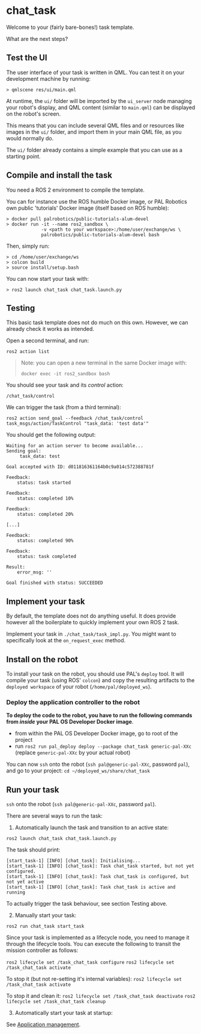 chat_task
====================

Welcome to your (fairly bare-bones!) task template.

What are the next steps?

## Test the UI

The user interface of your task is written in QML. You can test it on your
development machine by running:

```
> qmlscene res/ui/main.qml
```

At runtime, the `ui/` folder will be imported by the `ui_server` node
managing your robot's display, and QML content (similar to `main.qml`) can be displayed
on the robot's screen.

This means that you can include several QML files and or resources like images in the 
`ui/` folder, and import them in your main QML file, as you would normally do.

The `ui/` folder already contains a simple example that you can use as a
starting point.

## Compile and install the task

You need a ROS 2 environment to compile the template.

You can for instance use the ROS humble Docker image, or PAL Robotics own 
public 'tutorials' Docker image (itself based on ROS humble):

```
> docker pull palrobotics/public-tutorials-alum-devel
> docker run -it --name ros2_sandbox \
             -v <path to your workspace>:/home/user/exchange/ws \
             palrobotics/public-tutorials-alum-devel bash
```

Then, simply run:

```
> cd /home/user/exchange/ws
> colcon build
> source install/setup.bash
```

You can now start your task with:

```
> ros2 launch chat_task chat_task.launch.py
```

## Testing

This basic task template does not do much on this own. However, we can already check it works
as intended.

Open a second terminal, and run:

```
ros2 action list
```

> Note: you can open a new terminal in the same Docker image with:
> ```
> docker exec -it ros2_sandbox bash
> ```

You should see your task and its *control* action:

```
/chat_task/control
```


We can trigger the task (from a third terminal):

```
ros2 action send_goal --feedback /chat_task/control task_msgs/action/TaskControl "task_data: 'test data'" 
```

You should get the following output:

```
Waiting for an action server to become available...
Sending goal:
     task_data: test

Goal accepted with ID: d011816361164b0c9a014c572388781f

Feedback:
    status: task started

Feedback:
    status: completed 10%

Feedback:
    status: completed 20%

[...]

Feedback:
    status: completed 90%

Feedback:
    status: task completed

Result:
    error_msg: ''

Goal finished with status: SUCCEEDED
```

## Implement your task

By default, the template does not do anything useful. It does provide however all
the boilerplate to quickly implement your own ROS 2 task.

Implement your task in `./chat_task/task_impl.py`. You might want to specifically look at
the `on_request_exec` method.

## Install on the robot

To install your task on the robot, you should use PAL's `deploy` tool. It will
compile your task (using ROS' `colcon`) and copy the resulting artifacts to the
`deployed workspace` of your robot (`/home/pal/deployed_ws`).


### Deploy the application controller to the robot

**To deploy the code to the robot, you have to run the following commands from
*inside* your PAL OS Developer Docker image**.

- from within the PAL OS Developer Docker image, go to root of the project
- run `ros2 run pal_deploy deploy --package chat_task generic-pal-XXc` (replace `generic-pal-XXc` by your actual robot)

You can now `ssh` onto the robot (`ssh pal@generic-pal-XXc`, password
`pal`), and go to your project: `cd ~/deployed_ws/share/chat_task`

## Run your task

`ssh` onto the robot (`ssh pal@generic-pal-XXc`, password `pal`).

There are several ways to run the task:

1. Automatically launch the task and transition to an active state:

`ros2 launch chat_task chat_task.launch.py`

The task should print:

```
[start_task-1] [INFO] [chat_task]: Initialising...
[start_task-1] [INFO] [chat_task]: Task chat_task started, but not yet configured.
[start_task-1] [INFO] [chat_task]: Task chat_task is configured, but not yet active
[start_task-1] [INFO] [chat_task]: Task chat_task is active and running
```

To actually trigger the task behaviour, see section Testing above.

2. Manually start your task:

`ros2 run chat_task start_task`

Since your task is implemented as a lifecycle node, you need to manage it
through the lifecycle tools. You can execute the following to transit the
mission controller as follows:

``ros2 lifecycle set /task_chat_task configure``
``ros2 lifecycle set /task_chat_task activate``

To stop it (but not re-setting it's internal variables):
``ros2 lifecycle set /task_chat_task activate``

To stop it and clean it:
``ros2 lifecycle set /task_chat_task deactivate``
``ros2 lifecycle set /task_chat_task cleanup``


3. Automatically start your task at startup:

See [Application
management](https://docs.pal-robotics.com/sdk-dev/management/application-management). 
